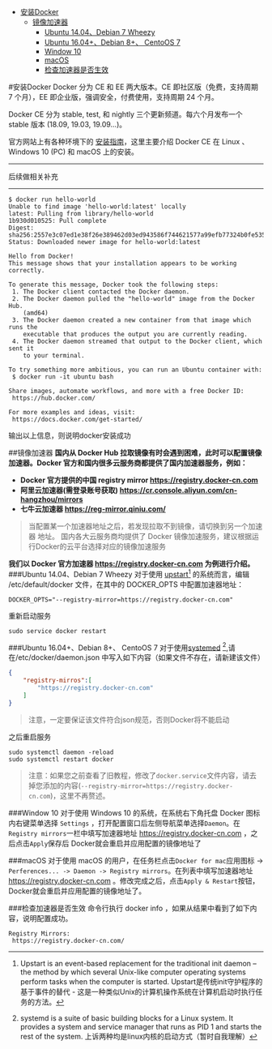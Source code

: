
<!-- @import "[TOC]" {cmd="toc" depthFrom=1 depthTo=6 orderedList=false} -->

<!-- code_chunk_output -->

* [安装Docker](#安装docker)
	* [镜像加速器](#镜像加速器)
		* [Ubuntu 14.04、Debian 7 Wheezy](#ubuntu-1404-debian-7-wheezy)
		* [Ubuntu 16.04+、Debian 8+、 CentoOS 7](#ubuntu-1604-debian-8-centoos-7)
		* [Window 10](#window-10)
		* [macOS](#macos)
		* [检查加速器是否生效](#检查加速器是否生效)

<!-- /code_chunk_output -->

#安装Docker
Docker 分为 CE 和 EE 两大版本。CE 即社区版（免费，支持周期 7 个月），EE 即企业版，强调安全，付费使用，支持周期 24 个月。

Docker CE 分为 stable, test, 和 nightly 三个更新频道。每六个月发布一个 stable 版本 (18.09, 19.03, 19.09...)。

官方网站上有各种环境下的 [安装指南](https://docs.docker.com/install/)，这里主要介绍 Docker CE 在 Linux 、 Windows 10 (PC) 和 macOS 上的安装。

---

后续做相关补充

---

```shell
$ docker run hello-world
Unable to find image 'hello-world:latest' locally
latest: Pulling from library/hello-world
1b930d010525: Pull complete
Digest: sha256:2557e3c07ed1e38f26e389462d03ed943586f744621577a99efb77324b0fe535
Status: Downloaded newer image for hello-world:latest

Hello from Docker!
This message shows that your installation appears to be working correctly.

To generate this message, Docker took the following steps:
 1. The Docker client contacted the Docker daemon.
 2. The Docker daemon pulled the "hello-world" image from the Docker Hub.
    (amd64)
 3. The Docker daemon created a new container from that image which runs the
    executable that produces the output you are currently reading.
 4. The Docker daemon streamed that output to the Docker client, which sent it
    to your terminal.

To try something more ambitious, you can run an Ubuntu container with:
 $ docker run -it ubuntu bash

Share images, automate workflows, and more with a free Docker ID:
 https://hub.docker.com/

For more examples and ideas, visit:
 https://docs.docker.com/get-started/
```
输出以上信息，则说明docker安装成功


##镜像加速器
__国内从 Docker Hub 拉取镜像有时会遇到困难，此时可以配置镜像加速器。Docker 官方和国内很多云服务商都提供了国内加速器服务，例如：__
* **Docker 官方提供的中国 registry mirror https://registry.docker-cn.com**
* **阿里云加速器(需登录账号获取) https://cr.console.aliyun.com/cn-hangzhou/mirrors**
* **七牛云加速器 https://reg-mirror.qiniu.com/**
>当配置某一个加速器地址之后，若发现拉取不到镜像，请切换到另一个加速器 地址。
国内各大云服务商均提供了 Docker 镜像加速服务，建议根据运行Docker的云平台选择对应的镜像加速服务

__我们以 Docker 官方加速器 https://registry.docker-cn.com 为例进行介绍。__
###Ubuntu 14.04、Debian 7 Wheezy
对于使用 [upstart](https://en.wikipedia.org/wiki/Upstart_(software))[^1] 的系统而言，编辑 /etc/default/docker 文件，在其中的 DOCKER_OPTS 中配置加速器地址：
```shell
DOCKER_OPTS="--registry-mirror=https://registry.docker-cn.com"
```
重新启动服务
```shell
sudo service docker restart
```
###Ubuntu 16.04+、Debian 8+、 CentoOS 7
对于使用[systemed](https://www.freedesktop.org/wiki/Software/systemd/) [^2],请在/etc/docker/daemon.json 中写入如下内容（如果文件不存在，请新建该文件）
```json
{  
    "registry-mirros":[
        "https://registry.docker-cn.com"
    ]
}
```
>注意，一定要保证该文件符合json规范，否则Docker将不能启动

之后重启服务
```shell
sudo systemctl daemon -reload
sudo systemctl restart docker
```
>注意：如果您之前查看了旧教程，修改了`docker.service`文件内容，请去掉您添加的内容(`--registry-mirror=https://registry.docker-cn.com`)，这里不再赘述。

###Window 10
对于使用 Windows 10 的系统，在系统右下角托盘 Docker 图标内右键菜单选择 `Settings` ，打开配置窗口后左侧导航菜单选择`Daemon`。在`Registry mirrors`一栏中填写加速器地址 https://registry.docker-cn.com ，之后点击`Apply`保存后 Docker就会重启并应用配置的镜像地址了

###macOS
对于使用 macOS 的用户，在任务栏点击`Docker for mac`应用图标 -> `Perferences... -> Daemon -> Registry mirrors`。在列表中填写加速器地址
https://registry.docker-cn.com 。修改完成之后，点击`Apply & Restart`按钮，Docker就会重启并应用配置的镜像地址了。

###检查加速器是否生效
命令行执行 docker info ，如果从结果中看到了如下内容，说明配置成功。
```shell
Registry Mirrors:
 https://registry.docker-cn.com/
```


[^1]:Upstart is an event-based replacement for the traditional init daemon – the method by which several Unix-like computer operating systems perform tasks when the computer is started.
Upstart是传统init守护程序的基于事件的替代 - 这是一种类似Unix的计算机操作系统在计算机启动时执行任务的方法。
[^2]:systemd is a suite of basic building blocks for a Linux system. It provides a system and service manager that runs as PID 1 and starts the rest of the system. 
上诉两种均是linux内核的启动方式（暂时自我理解）
